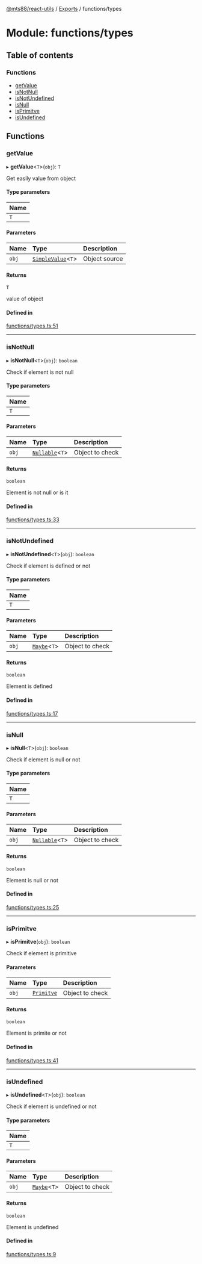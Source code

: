 [@mts88/react-utils](../README.md) / [Exports](../modules.md) / functions/types

# Module: functions/types

## Table of contents

### Functions

- [getValue](functions_types.md#getvalue)
- [isNotNull](functions_types.md#isnotnull)
- [isNotUndefined](functions_types.md#isnotundefined)
- [isNull](functions_types.md#isnull)
- [isPrimitve](functions_types.md#isprimitve)
- [isUndefined](functions_types.md#isundefined)

## Functions

### getValue

▸ **getValue**<`T`\>(`obj`): `T`

Get easily value from object

#### Type parameters

| Name |
| :------ |
| `T` |

#### Parameters

| Name | Type | Description |
| :------ | :------ | :------ |
| `obj` | [`SimpleValue`](types_bases.md#simplevalue)<`T`\> | Object source |

#### Returns

`T`

value of object

#### Defined in

[functions/types.ts:51](https://github.com/mts88/react-utils/blob/748ec10/lib/functions/types.ts#L51)

___

### isNotNull

▸ **isNotNull**<`T`\>(`obj`): `boolean`

Check if element is not null

#### Type parameters

| Name |
| :------ |
| `T` |

#### Parameters

| Name | Type | Description |
| :------ | :------ | :------ |
| `obj` | [`Nullable`](types_bases.md#nullable)<`T`\> | Object to check |

#### Returns

`boolean`

Element is not null or is it

#### Defined in

[functions/types.ts:33](https://github.com/mts88/react-utils/blob/748ec10/lib/functions/types.ts#L33)

___

### isNotUndefined

▸ **isNotUndefined**<`T`\>(`obj`): `boolean`

Check if element is defined or not

#### Type parameters

| Name |
| :------ |
| `T` |

#### Parameters

| Name | Type | Description |
| :------ | :------ | :------ |
| `obj` | [`Maybe`](types_bases.md#maybe)<`T`\> | Object to check |

#### Returns

`boolean`

Element is defined

#### Defined in

[functions/types.ts:17](https://github.com/mts88/react-utils/blob/748ec10/lib/functions/types.ts#L17)

___

### isNull

▸ **isNull**<`T`\>(`obj`): `boolean`

Check if element is null or not

#### Type parameters

| Name |
| :------ |
| `T` |

#### Parameters

| Name | Type | Description |
| :------ | :------ | :------ |
| `obj` | [`Nullable`](types_bases.md#nullable)<`T`\> | Object to check |

#### Returns

`boolean`

Element is null or not

#### Defined in

[functions/types.ts:25](https://github.com/mts88/react-utils/blob/748ec10/lib/functions/types.ts#L25)

___

### isPrimitve

▸ **isPrimitve**(`obj`): `boolean`

Check if element is primitive

#### Parameters

| Name | Type | Description |
| :------ | :------ | :------ |
| `obj` | [`Primitve`](types_bases.md#primitve) | Object to check |

#### Returns

`boolean`

Element is primite or not

#### Defined in

[functions/types.ts:41](https://github.com/mts88/react-utils/blob/748ec10/lib/functions/types.ts#L41)

___

### isUndefined

▸ **isUndefined**<`T`\>(`obj`): `boolean`

Check if element is undefined or not

#### Type parameters

| Name |
| :------ |
| `T` |

#### Parameters

| Name | Type | Description |
| :------ | :------ | :------ |
| `obj` | [`Maybe`](types_bases.md#maybe)<`T`\> | Object to check |

#### Returns

`boolean`

Element is undefined

#### Defined in

[functions/types.ts:9](https://github.com/mts88/react-utils/blob/748ec10/lib/functions/types.ts#L9)
